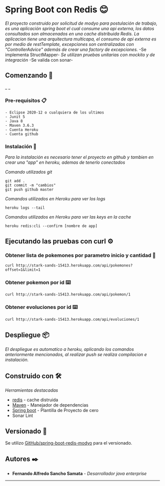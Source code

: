 # Spring Boot con Redis  😊

_El proyecto construido por solicitud de modyo para postulación de trabajo, es una aplicación spring boot el cual consume una api externa, los datos consultados son almacenados en una cache distribuida Redis. La aplicacion tiene una arquitectura multicapa, el consumo de api externa es por medio de restTemplate, excepciones son centralizadas con  "ControllerAdvice" además de crear una factory de excepciones._
-Se implementa StructMapper-
_Se utilizan pruebas unitarias con mockito y de integración_
-Se valida con sonar-

## Comenzando 🚀

_ _


### Pre-requisitos 📋

```
- Eclipse 2020-12 o cualquiera de los ultimos
- Junit 5
- Java 8
- Maven 3.6.3
- Cuenta Heroku 
- Cuenta github
```

### Instalación 🔧

_Para la instalación es necesario tener el proyecto en github y tambien en crear una "app" en heroku, ademas de tenerlo conectados_

_Comando utilizados git_

```
git add .
git commit -m "cambios"
git push github master
```

_Comandos utilizados en Heroku para ver los logs_

```
heroku logs --tail
```
_Comandos utilizados en Heroku para ver las keys en la cache_

```
heroku redis:cli --confirm [nombre de app]
```

## Ejecutando las pruebas con curl ⚙️

### Obtener lista de pokemones por parametro inicio y cantidad 🔩

```
curl http://stark-sands-15413.herokuapp.com/api/pokemones?offset=1&limit=1
```

### Obtener pokemon por id ⌨️

```
curl http://stark-sands-15413.herokuapp.com/api/pokemon/1
```
### Obtener evoluciones por id ⌨️

```
curl http://stark-sands-15413.herokuapp.com/api/evoluciones/1
```

## Despliegue 📦

_El despliegue es automatico a heroku, aplicando los comandos anteriormente mencionados, al realizar push se realiza compilacion e instalación._

## Construido con 🛠️

_Herramientas destacadas_

* [redis](https://redis.io/) - cache distruida
* [Maven](https://maven.apache.org/) - Manejador de dependencias
* [Spring boot](https://start.spring.io/) - Plantilla de Proyecto de cero
* Sonar Lint

## Versionado 📌

Se utilizo [GitHub/spring-boot-redis-modyo](https://github.com/fernandosanchosamata/spring-boot-redis-modyo) para el versionado. 

## Autores ✒️
* **Fernando Alfredo Sancho Samata** - *Desarrollador java enterprise*

---

